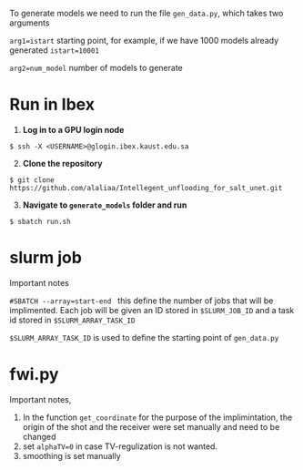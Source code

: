 To generate models we need to run the file `gen_data.py`, which takes two arguments 

`arg1=istart` starting point, for example, if we have 1000 models already generated `istart=10001` 


`arg2=num_model` number of models to generate 

# Run in Ibex

  1. **Log in to a GPU login node**
     
  `$ ssh -X <USERNAME>@glogin.ibex.kaust.edu.sa`
    
  2. **Clone the repository**
  
  ```
  $ git clone https://github.com/alaliaa/Intellegent_unflooding_for_salt_unet.git
  ```

  3. **Navigate to  `generate_models` folder and run**
  
  `$ sbatch run.sh` 


# slurm job 
Important notes 

`#SBATCH --array=start-end ` this define the number of jobs that will be implimented. Each job will be given an ID stored in `$SLURM_JOB_ID` and a task id stored in `$SLURM_ARRAY_TASK_ID`

`$SLURM_ARRAY_TASK_ID`  is used to define the starting point of `gen_data.py`

# fwi.py 
Important notes, 
  1. In the function `get_coordinate` for the purpose of the implimintation, the origin of the shot and the receiver were set manually and need to be changed 
  2. set `alphaTV=0` in case TV-regulization is not wanted. 
  3. smoothing is set manually 

